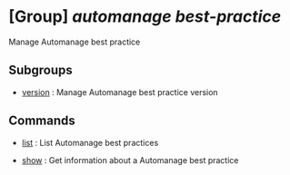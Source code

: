 # [Group] _automanage best-practice_

Manage Automanage best practice

## Subgroups

- [version](/Commands/automanage/best-practice/version/readme.md)
: Manage Automanage best practice version

## Commands

- [list](/Commands/automanage/best-practice/_list.md)
: List Automanage best practices

- [show](/Commands/automanage/best-practice/_show.md)
: Get information about a Automanage best practice
